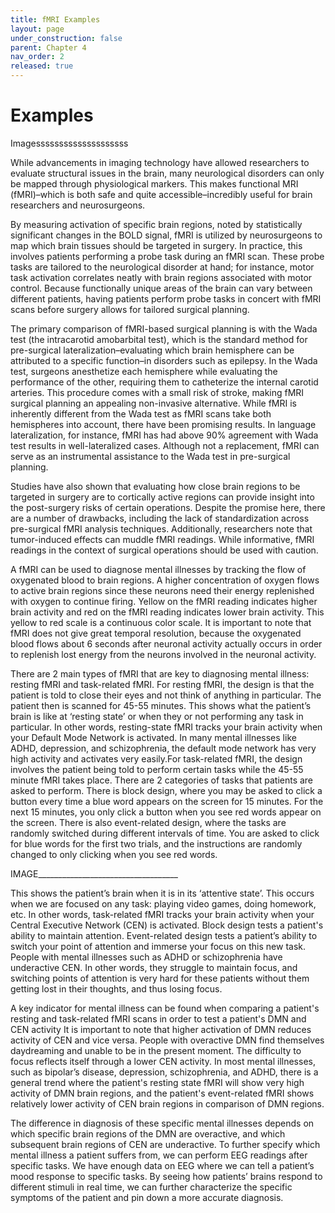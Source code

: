 ```yaml
---
title: fMRI Examples
layout: page
under_construction: false
parent: Chapter 4
nav_order: 2
released: true
---
```


# Examples
Imagessssssssssssssssssss

While advancements in imaging technology have allowed researchers to evaluate structural issues in the brain, many neurological disorders can only be mapped through physiological markers. This makes functional MRI (fMRI)–which is both safe and quite accessible–incredibly useful for brain researchers and neurosurgeons.

By measuring activation of specific brain regions, noted by statistically significant changes in the BOLD signal, fMRI is utilized by neurosurgeons to map which brain tissues should be targeted in surgery. In practice, this involves patients performing a probe task during an fMRI scan. These probe tasks are tailored to the neurological disorder at hand; for instance, motor task activation correlates neatly with brain regions associated with motor control. Because functionally unique areas of the brain can vary between different patients, having patients perform probe tasks in concert with fMRI scans before surgery allows for tailored surgical planning.

The primary comparison of fMRI-based surgical planning is with the Wada test (the intracarotid amobarbital test), which is the standard method for pre-surgical lateralization–evaluating which brain hemisphere can be attributed to a specific function–in disorders such as epilepsy. In the Wada test, surgeons anesthetize each hemisphere while evaluating the performance of the other, requiring them to catheterize the internal carotid arteries. This procedure comes with a small risk of stroke, making fMRI surgical planning an appealing non-invasive alternative. While fMRI is inherently different from the Wada test as fMRI scans take both hemispheres into account, there have been promising results. In language lateralization, for instance, fMRI has had above 90% agreement with Wada test results in well-lateralized cases. Although not a replacement, fMRI can serve as an instrumental assistance to the Wada test in pre-surgical planning.

Studies have also shown that evaluating how close brain regions to be targeted in surgery are to cortically active regions can provide insight into the post-surgery risks of certain operations. Despite the promise here, there are a number of drawbacks, including the lack of standardization across pre-surgical fMRI analysis techniques. Additionally, researchers note that tumor-induced effects can muddle fMRI readings. While informative, fMRI readings in the context of surgical operations should be used with caution.

A fMRI can be used to diagnose mental illnesses by tracking the flow of oxygenated blood to brain regions. A higher concentration of oxygen flows to active brain regions since these neurons need their energy replenished with oxygen to continue firing. Yellow on the fMRI reading indicates higher brain activity and red on the fMRI reading indicates lower brain activity. This yellow to red scale is a continuous color scale. It is important to note that fMRI does not give great temporal resolution, because the oxygenated blood flows about 6 seconds after neuronal activity actually occurs in order to replenish lost energy from the neurons involved in the neuronal activity.

There are 2 main types of fMRI that are key to diagnosing mental illness: resting fMRI and task-related fMRI. For resting fMRI, the design is that the patient is told to close their eyes and not think of anything in particular. The patient then is scanned for 45-55 minutes. This shows what the patient’s brain is like at ‘resting state’ or when they or not performing any task in particular. In other words, resting-state fMRI tracks your brain activity when your Default Mode Network is activated. In many mental illnesses like ADHD, depression, and schizophrenia, the default mode network has very high activity and activates very easily.For task-related fMRI, the design involves the patient being told to perform certain tasks while the 45-55 minute fMRI takes place. There are 2 categories of tasks that patients are asked to perform. There is block design, where you may be asked to click a button every time a blue word appears on the screen for 15 minutes. For the next 15 minutes, you only click a button when you see red words appear on the screen. There is also event-related design, where the tasks are randomly switched during different intervals of time. You are asked to click for blue words for the first two trials, and the instructions are randomly changed to only clicking when you see red words.

IMAGE___________________________________

This shows the patient’s brain when it is in its ‘attentive state’. This occurs when we are focused on any task: playing video games, doing homework, etc. In other words, task-related fMRI tracks your brain activity when your Central Executive Network (CEN) is activated. Block design tests a patient's ability to maintain attention. Event-related design tests a patient’s ability to switch your point of attention and immerse your focus on this new task. People with mental illnesses such as ADHD or schizophrenia have underactive CEN. In other words, they struggle to maintain focus, and switching points of attention is very hard for these patients without them getting lost in their thoughts, and thus losing focus.

A key indicator for mental illness can be found when comparing a patient's resting and task-related fMRI scans in order to test a patient's DMN and CEN activity It is important to note that higher activation of DMN reduces activity of CEN and vice versa. People with overactive DMN find themselves daydreaming and unable to be in the present moment. The difficulty to focus reflects itself through  a lower CEN activity. In most mental illnesses, such as bipolar’s disease, depression, schizophrenia, and ADHD, there is a general trend where the patient's resting state fMRI will show very high activity of DMN brain regions, and the patient's event-related fMRI shows relatively lower activity of CEN brain regions in comparison of DMN regions.

The difference in diagnosis of these specific mental illnesses depends on which specific brain regions of the DMN are overactive, and which subsequent brain regions of CEN are underactive. To further specify which mental illness a patient suffers from, we can perform EEG readings after specific tasks. We have enough data on EEG where we can tell a patient’s mood response to specific tasks. By seeing how patients’ brains respond to different stimuli in real time, we can further characterize the specific symptoms of the patient and pin down a more accurate diagnosis.